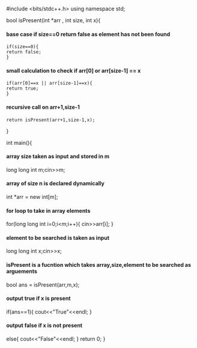 #include <bits/stdc++.h>
using namespace std;

bool isPresent(int \*arr , int size, int x){

#### base case if size==0 return false as element has not been found

    if(size==0){
    return false;
    }

#### small calculation to check if arr[0] or arr[size-1] == x

    if(arr[0]==x || arr[size-1]==x){
    return true;
    }

#### recursive call on arr+1,size-1

    return isPresent(arr+1,size-1,x);

}

int main(){

#### array size taken as input and stored in m

long long int m;cin>>m;

#### array of size n is declared dynamically

int *arr = new int[m];

#### for loop to take in array elements

for(long long int i=0;i<m;i++){
cin>>arr[i];
}

#### element to be searched is taken as input

long long int x;cin>>x;

#### isPresent is a fucntion which takes array,size,element to be searched as arguements

bool ans = isPresent(arr,m,x);

#### output true if x is present

if(ans==1){
cout<<"True"<<endl;
}

#### output false if x is not present

else{
cout<<"False"<<endl;
}
return 0;
}
